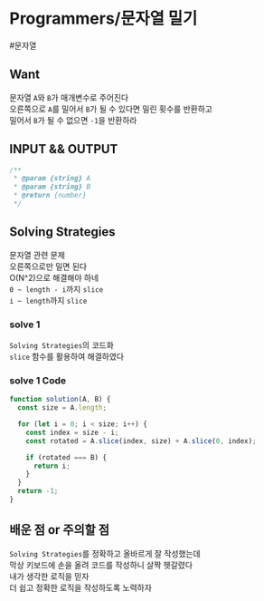 # Programmers/문자열 밀기

#문자열

## Want

문자열 `A`와 `B`가 매개변수로 주어진다  
오른쪽으로 `A`를 밀어서 `B`가 될 수 있다면 밀린 횟수를 반환하고  
밀어서 `B`가 될 수 없으면 `-1`을 반환하라

## INPUT && OUTPUT

```js
/**
 * @param {string} A
 * @param {string} B
 * @return {number}
 */
```

## Solving Strategies

문자열 관련 문제  
오른쪽으로만 밀면 된다  
O(N^2)으로 해결해야 하네  
`0 ~ length - i`까지 `slice`  
`i ~ length`까지 `slice`

### solve 1

`Solving Strategies`의 코드화  
`slice` 함수를 활용하여 해결하였다

### solve 1 Code

```js
function solution(A, B) {
  const size = A.length;

  for (let i = 0; i < size; i++) {
    const index = size - i;
    const rotated = A.slice(index, size) + A.slice(0, index);

    if (rotated === B) {
      return i;
    }
  }
  return -1;
}
```

## 배운 점 or 주의할 점

`Solving Strategies`를 정확하고 올바르게 잘 작성했는데  
막상 키보드에 손을 올려 코드를 작성하니 살짝 헷갈렸다  
내가 생각한 로직을 믿자  
더 쉽고 정확한 로직을 작성하도록 노력하자
